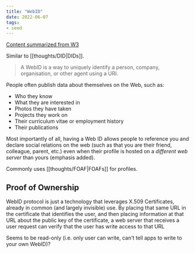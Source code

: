 ```yaml
---
title: "WebID"
date: 2022-06-07
tags:
- seed
---
```


[Content summarized from W3](https://www.w3.org/wiki/WebID)

Similar to [[thoughts/DID|DIDs]].

> A WebID is a way to uniquely identify a person, company, organisation, or other agent using a URI.

People often publish data about themselves on the Web, such as:

-   Who they know
-   What they are interested in
-   Photos they have taken
-   Projects they work on
-   Their curriculum vitae or employment history
-   Their publications

Most importantly of all, having a Web ID allows people to reference you and declare social relations on the web (such as that you are their friend, colleague, parent, etc.) even when their profile is hosted on a *different web server* than yours (emphasis added).

Commonly uses [[thoughts/FOAF|FOAFs]] for profiles.

## Proof of Ownership
WebID protocol is just a technology that leverages X.509 Certificates, already in common (and largely invisible) use. By placing that same URL in the certificate that identifies the user, and then placing information at that URL about the public key of the certificate, a web server that receives a user request can verify that the user has write access to that URL

Seems to be read-only (i.e. only user can write, can't tell apps to write to your own WebID)?
